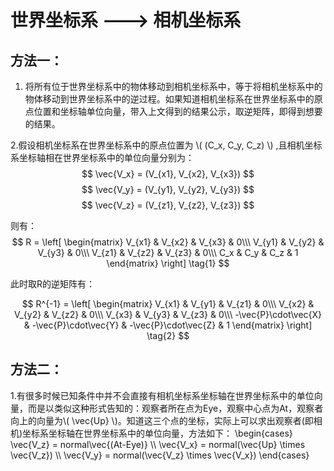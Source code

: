 <script type="text/javascript" async src="https://cdn.mathjax.org/mathjax/latest/MathJax.js?config=TeX-MML-AM_CHTML"> </script>


# 世界坐标系 ---> 相机坐标系

## 方法一： ##

1. 将所有位于世界坐标系中的物体移动到相机坐标系中，等于将相机坐标系中的物体移动到世界坐标系中的逆过程。如果知道相机坐标系在世界坐标系中的原点位置和坐标轴单位向量，带入上文得到的结果公示，取逆矩阵，即得到想要的结果。

2.假设相机坐标系在世界坐标系中的原点位置为 \\( (C_x, C_y, C_z) \\) ,且相机坐标系坐标轴相在世界坐标系中的单位向量分别为：
$$ \vec{V_x} = (V_{x1},  V_{x2},  V_{x3}) $$
$$ \vec{V_y} = (V_{y1},  V_{y2},  V_{y3}) $$
$$ \vec{V_z} = (V_{z1},  V_{z2},  V_{z3}) $$

则有：
$$ R =
\left[
 \begin{matrix}
   V_{x1} & V_{x2} & V_{x3} & 0\\\
   V_{y1} & V_{y2} & V_{y3} & 0\\\
   V_{z1} & V_{z2} & V_{z3} & 0\\\
   C_x & C_y & C_z & 1
  \end{matrix}
\right] 
\tag{1}
$$

此时取R的逆矩阵有：

$$ R^{-1} =
\left[
 \begin{matrix}
   V_{x1} & V_{y1} & V_{z1} & 0\\\
   V_{x2} & V_{y2} & V_{z2} & 0\\\
   V_{x3} & V_{y3} & V_{z3} & 0\\\
   -\vec{P}\cdot\vec{X} & -\vec{P}\cdot\vec{Y} & -\vec{P}\cdot\vec{Z} & 1
  \end{matrix}
\right] 
\tag{2}
$$

## 方法二： ##

1.有很多时候已知条件中并不会直接有相机坐标系坐标轴在世界坐标系中的单位向量，而是以类似这种形式告知的：观察者所在点为Eye，观察中心点为At，观察者向上的向量为\\( \vec{Up} \\)。知道这三个点的坐标，实际上可以求出观察者(即相机)坐标系坐标轴在世界坐标系中的单位向量，方法如下：
\begin{cases}
\vec{V_z} = normal\vec{(At-Eye)}
\\\ \vec{V_x} = normal(\vec{Up} \times \vec{V_z})
\\\ \vec{V_y} = normal(\vec{V_z} \times \vec{V_x})
\end{cases}
